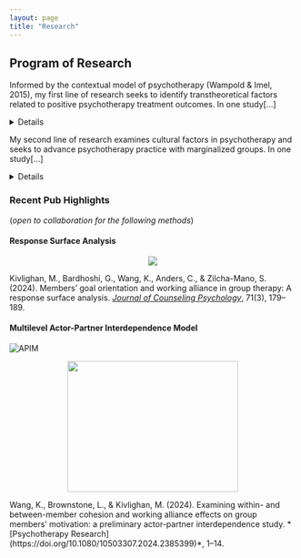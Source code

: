 ```yaml
---
layout: page
title: "Research"
---
```

## Program of Research

Informed by the contextual model of psychotherapy (Wampold & Imel, 2015), my first line of research seeks to identify transtheoretical factors related to positive psychotherapy treatment outcomes. In one study[...]<details> we examined two aspects of clients’ motivation in group psychotherapy, 1) alliance to the group and 2) achievement goal orientation, in relation to their perceived improvement in group psychotherapy ([Kivlighan, Bardhoshi, Wang, et al., 2024](https://doi.org/10.1037/cou0000722)). Results indicated that clients’ perceived improvement was highest when they rated mastery goal orientation and group alliance congruent and high (i.e., congruent high-high effect). In another study, we applied an outcome expectation framework (Constantino et al., 2018) to examine clients’ role expectations of therapist support and challenge in relation to their treatment outcomes (Wang et al., in press). Results indicated that clients who expected both high challenge and high support from their therapist, prior to the start of counseling, reported the greatest improvement in counseling. I hope to continue to study common factors across diverse therapeutic approaches to advance research on evidence-based mechanisms of change in psychotherapy.</details>

My second line of research examines cultural factors in psychotherapy and seeks to advance psychotherapy practice with marginalized groups. In one study[...]<details> a qualitative methodology was used to examine licensed Asian international therapists’ experiences of racial microaggression within the therapeutic relationship ([Wang et al., 2023](https://dx.doi.org/10.1037/pst0000502)). Preliminary results suggest that Asian international therapists commonly experience microaggressions and xenophobia within the therapeutic relationship and that these experiences have significant impacts on their training, the therapeutic relationship, and their personal wellness. Participants also identified strategies for navigating these cultural ruptures within the therapeutic relationship.  In another study, we are examining the effectiveness of group therapy for reducing depression and suicidality for transgender and non-binary individuals (Solness, Wang, Mitchell, & Kivlighan, in preparation). I am passionate about research examining therapeutic processes and experiences of marginalized populations in hopes of advancing equity and access within mental health care, and I am excited to continue to test understudied cultural and psychosocial processes of interventions for historically invisible individuals.</details>

### Recent Pub Highlights 
(*open to collaboration for the following methods*)
#### Response Surface Analysis 

<p align="center">
 <img src="https://github.com/anglerkw/anglerkw.github.io/assets/168578386/35de488b-3b0e-4bf1-902b-9d28438a28fb" />
</p>

Kivlighan, M., Bardhoshi, G., Wang, K., Anders, C., & Zilcha-Mano, S. (2024). Members’ goal orientation and working alliance in group therapy: A response surface analysis. *[Journal of Counseling Psychology](https://doi.org/10.1037/cou0000722)*, 71(3), 179–189. 

#### Multilevel Actor-Partner Interdependence Model

![APIM](https://github.com/user-attachments/assets/b2eaeaab-798a-4a49-972e-2da9baf1c221)
<p align="center">
 <img src="https://github.com/user-attachments/assets/60ba95f1-0996-42cb-939b-3393f3c7f5bc" width="300" height="230" />
</p>
Wang, K., Brownstone, L., & Kivlighan, M. (2024). Examining within- and between-member cohesion and working alliance effects on group members’ motivation: a preliminary actor-partner interdependence study. *[Psychotherapy Research](https://doi.org/10.1080/10503307.2024.2385399)*, 1–14.
